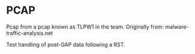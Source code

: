 PCAP
====

Pcap from a pcap known as TLPW1 in the team. Originally from:
malware-traffic-analysis.net

Test handling of post-GAP data following a RST.
